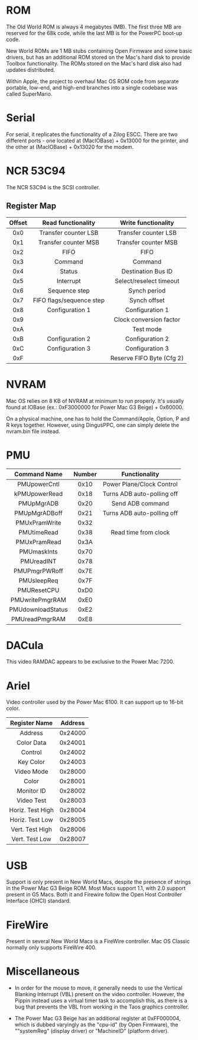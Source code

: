 # ROM

The Old World ROM is always 4 megabytes (MB). The first three MB are reserved for the 68k code, while the last MB is for the PowerPC boot-up code.

New World ROMs are 1 MB stubs containing Open Firmware and some basic drivers, but has an additional ROM stored on the Mac's hard disk to provide Toolbox functionality. The ROMs stored on the Mac's hard disk also had updates distributed.

Within Apple, the project to overhaul Mac OS ROM code from separate portable, low-end, and high-end branches into a single codebase was called SuperMario.

# Serial

For serial, it replicates the functionality of a Zilog ESCC. There are two different ports - one located at (MacIOBase) + 0x13000 for the printer, and the other at (MacIOBase) + 0x13020 for the modem.

# NCR 53C94

The NCR 53C94 is the SCSI controller.

## Register Map

| Offset | Read functionality       |Write functionality        |
|:------:|:------------------------:|:-------------------------:|
| 0x0    | Transfer counter LSB     | Transfer counter LSB      |
| 0x1    | Transfer counter MSB     | Transfer counter MSB      |
| 0x2    | FIFO                     | FIFO                      |
| 0x3    | Command                  | Command                   |
| 0x4    | Status                   | Destination Bus ID        |
| 0x5    | Interrupt                | Select/reselect timeout   |
| 0x6    | Sequence step            | Synch period              |
| 0x7    | FIFO flags/sequence step | Synch offset              |
| 0x8    | Configuration 1          | Configuration 1           |
| 0x9    |                          | Clock conversion factor   |
| 0xA    |                          | Test mode                 |
| 0xB    | Configuration 2          | Configuration 2           |
| 0xC    | Configuration 3          | Configuration 3           |
| 0xF    |                          | Reserve FIFO Byte (Cfg 2) |

# NVRAM

Mac OS relies on 8 KB of NVRAM at minimum to run properly. It's usually found at IOBase (ex.: 0xF3000000 for Power Mac G3 Beige) + 0x60000.

On a physical machine, one has to hold the Command/Apple, Option, P and R keys together. However, using DingusPPC, one can simply delete the nvram.bin file instead.

# PMU

| Command Name     | Number | Functionality                |
|:----------------:|:------:|:----------------------------:|
| PMUpowerCntl     | 0x10   | Power Plane/Clock Control    |
| kPMUpowerRead    | 0x18   | Turns ADB auto-polling off   |
| PMUpMgrADB       | 0x20   | Send ADB command             |
| PMUpMgrADBoff    | 0x21   | Turns ADB auto-polling off   |
| PMUxPramWrite    | 0x32   |
| PMUtimeRead      | 0x38   | Read time from clock
| PMUxPramRead     | 0x3A   |
| PMUmaskInts      | 0x70   |
| PMUreadINT       | 0x78   |
| PMUPmgrPWRoff    | 0x7E   |
| PMUsleepReq      | 0x7F   |
| PMUResetCPU      | 0xD0   |
| PMUwritePmgrRAM  | 0xE0   |
| PMUdownloadStatus| 0xE2   |
| PMUreadPmgrRAM   | 0xE8   |

# DACula

This video RAMDAC appears to be exclusive to the Power Mac 7200.

# Ariel

Video controller used by the Power Mac 6100. It can support up to 16-bit color.

| Register Name    | Address  |
|:----------------:|:--------:|
| Address          | 0x24000  |
| Color Data       | 0x24001  |
| Control          | 0x24002  |
| Key Color        | 0x24003  |
| Video Mode       | 0x28000  |
| Color            | 0x28001  |
| Monitor ID       | 0x28002  |
| Video Test       | 0x28003  |
| Horiz. Test High | 0x28004  |
| Horiz. Test Low  | 0x28005  |
| Vert. Test High  | 0x28006  |
| Vert. Test Low   | 0x28007  |

# USB

Support is only present in New World Macs, despite the presence of strings in the Power Mac G3 Beige ROM. Most Macs support 1.1, with 2.0 support present in G5 Macs. Both it and Firewire follow the Open Host Controller Interface (OHCI) standard.

# FireWire

Present in several New World Macs is a FireWire controller. Mac OS Classic normally only supports FireWire 400.

# Miscellaneous

* In order for the mouse to move, it generally needs to use the Vertical Blanking Interrupt (VBL) present on the video controller. However, the Pippin instead uses a virtual timer task to accomplish this, as there is a bug that prevents the VBL from working in the Taos graphics controller.

* The Power Mac G3 Beige has an additional register at 0xFF000004, which is dubbed varyingly as the "cpu-id" (by Open Firmware), the ""systemReg" (display driver) or "MachineID" (platform driver).

